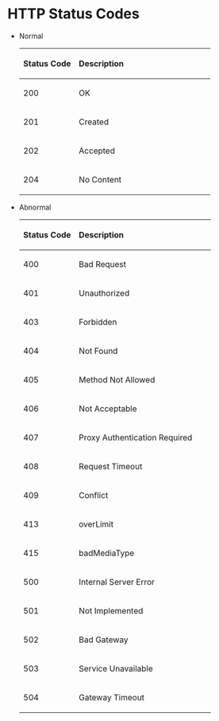 # HTTP Status Codes<a name="evs_04_0039"></a>

-   Normal

    <a name="table5683702611201"></a>
    <table><thead align="left"><tr id="row5526436211201"><th class="cellrowborder" valign="top" width="29.09%" id="mcps1.1.3.1.1"><p id="p1187712435617"><a name="p1187712435617"></a><a name="p1187712435617"></a>Status Code</p>
    </th>
    <th class="cellrowborder" valign="top" width="70.91%" id="mcps1.1.3.1.2"><p id="p168771643965"><a name="p168771643965"></a><a name="p168771643965"></a>Description</p>
    </th>
    </tr>
    </thead>
    <tbody><tr id="row2352145611201"><td class="cellrowborder" valign="top" width="29.09%" headers="mcps1.1.3.1.1 "><p id="p2618974411201"><a name="p2618974411201"></a><a name="p2618974411201"></a>200</p>
    </td>
    <td class="cellrowborder" valign="top" width="70.91%" headers="mcps1.1.3.1.2 "><p id="p1161474814617"><a name="p1161474814617"></a><a name="p1161474814617"></a>OK</p>
    </td>
    </tr>
    <tr id="row32930229141813"><td class="cellrowborder" valign="top" width="29.09%" headers="mcps1.1.3.1.1 "><p id="p21269405141813"><a name="p21269405141813"></a><a name="p21269405141813"></a>201</p>
    </td>
    <td class="cellrowborder" valign="top" width="70.91%" headers="mcps1.1.3.1.2 "><p id="p561512484614"><a name="p561512484614"></a><a name="p561512484614"></a>Created</p>
    </td>
    </tr>
    <tr id="row56994265141816"><td class="cellrowborder" valign="top" width="29.09%" headers="mcps1.1.3.1.1 "><p id="p66526335141816"><a name="p66526335141816"></a><a name="p66526335141816"></a>202</p>
    </td>
    <td class="cellrowborder" valign="top" width="70.91%" headers="mcps1.1.3.1.2 "><p id="p96153485613"><a name="p96153485613"></a><a name="p96153485613"></a>Accepted</p>
    </td>
    </tr>
    <tr id="row2685697142111"><td class="cellrowborder" valign="top" width="29.09%" headers="mcps1.1.3.1.1 "><p id="p57808873142111"><a name="p57808873142111"></a><a name="p57808873142111"></a>204</p>
    </td>
    <td class="cellrowborder" valign="top" width="70.91%" headers="mcps1.1.3.1.2 "><p id="p46151648660"><a name="p46151648660"></a><a name="p46151648660"></a>No Content</p>
    </td>
    </tr>
    </tbody>
    </table>

-   Abnormal

    <a name="table61216365203522"></a>
    <table><thead align="left"><tr id="row28634278151250"><th class="cellrowborder" valign="top" width="28.999999999999996%" id="mcps1.1.3.1.1"><p id="p37675200151250"><a name="p37675200151250"></a><a name="p37675200151250"></a>Status Code</p>
    </th>
    <th class="cellrowborder" valign="top" width="71%" id="mcps1.1.3.1.2"><p id="p31792350151250"><a name="p31792350151250"></a><a name="p31792350151250"></a>Description</p>
    </th>
    </tr>
    </thead>
    <tbody><tr id="row57247830203522"><td class="cellrowborder" valign="top" width="28.999999999999996%" headers="mcps1.1.3.1.1 "><p id="p6562657203522"><a name="p6562657203522"></a><a name="p6562657203522"></a>400</p>
    </td>
    <td class="cellrowborder" valign="top" width="71%" headers="mcps1.1.3.1.2 "><p id="p79001422205512"><a name="p79001422205512"></a><a name="p79001422205512"></a>Bad Request</p>
    </td>
    </tr>
    <tr id="row19447747203522"><td class="cellrowborder" valign="top" width="28.999999999999996%" headers="mcps1.1.3.1.1 "><p id="p31763644203522"><a name="p31763644203522"></a><a name="p31763644203522"></a>401</p>
    </td>
    <td class="cellrowborder" valign="top" width="71%" headers="mcps1.1.3.1.2 "><p id="p3902922145517"><a name="p3902922145517"></a><a name="p3902922145517"></a>Unauthorized</p>
    </td>
    </tr>
    <tr id="row3138408203522"><td class="cellrowborder" valign="top" width="28.999999999999996%" headers="mcps1.1.3.1.1 "><p id="p52884521203522"><a name="p52884521203522"></a><a name="p52884521203522"></a>403</p>
    </td>
    <td class="cellrowborder" valign="top" width="71%" headers="mcps1.1.3.1.2 "><p id="p29031522125517"><a name="p29031522125517"></a><a name="p29031522125517"></a>Forbidden</p>
    </td>
    </tr>
    <tr id="row32328580203522"><td class="cellrowborder" valign="top" width="28.999999999999996%" headers="mcps1.1.3.1.1 "><p id="p1369336203522"><a name="p1369336203522"></a><a name="p1369336203522"></a>404</p>
    </td>
    <td class="cellrowborder" valign="top" width="71%" headers="mcps1.1.3.1.2 "><p id="p1490452217551"><a name="p1490452217551"></a><a name="p1490452217551"></a>Not Found</p>
    </td>
    </tr>
    <tr id="row58721883203522"><td class="cellrowborder" valign="top" width="28.999999999999996%" headers="mcps1.1.3.1.1 "><p id="p58852091203522"><a name="p58852091203522"></a><a name="p58852091203522"></a>405</p>
    </td>
    <td class="cellrowborder" valign="top" width="71%" headers="mcps1.1.3.1.2 "><p id="p8904122215552"><a name="p8904122215552"></a><a name="p8904122215552"></a>Method Not Allowed</p>
    </td>
    </tr>
    <tr id="row20610426203522"><td class="cellrowborder" valign="top" width="28.999999999999996%" headers="mcps1.1.3.1.1 "><p id="p58831824203522"><a name="p58831824203522"></a><a name="p58831824203522"></a>406</p>
    </td>
    <td class="cellrowborder" valign="top" width="71%" headers="mcps1.1.3.1.2 "><p id="p139041322165519"><a name="p139041322165519"></a><a name="p139041322165519"></a>Not Acceptable</p>
    </td>
    </tr>
    <tr id="row5836022203522"><td class="cellrowborder" valign="top" width="28.999999999999996%" headers="mcps1.1.3.1.1 "><p id="p2955805203522"><a name="p2955805203522"></a><a name="p2955805203522"></a>407</p>
    </td>
    <td class="cellrowborder" valign="top" width="71%" headers="mcps1.1.3.1.2 "><p id="p1908122285515"><a name="p1908122285515"></a><a name="p1908122285515"></a>Proxy Authentication Required</p>
    </td>
    </tr>
    <tr id="row7298221203522"><td class="cellrowborder" valign="top" width="28.999999999999996%" headers="mcps1.1.3.1.1 "><p id="p54285005203522"><a name="p54285005203522"></a><a name="p54285005203522"></a>408</p>
    </td>
    <td class="cellrowborder" valign="top" width="71%" headers="mcps1.1.3.1.2 "><p id="p2909172219553"><a name="p2909172219553"></a><a name="p2909172219553"></a>Request Timeout</p>
    </td>
    </tr>
    <tr id="row46648194203522"><td class="cellrowborder" valign="top" width="28.999999999999996%" headers="mcps1.1.3.1.1 "><p id="p20407383203522"><a name="p20407383203522"></a><a name="p20407383203522"></a>409</p>
    </td>
    <td class="cellrowborder" valign="top" width="71%" headers="mcps1.1.3.1.2 "><p id="p2910622205511"><a name="p2910622205511"></a><a name="p2910622205511"></a>Conflict</p>
    </td>
    </tr>
    <tr id="row972512451531"><td class="cellrowborder" valign="top" width="28.999999999999996%" headers="mcps1.1.3.1.1 "><p id="p468275111312"><a name="p468275111312"></a><a name="p468275111312"></a>413</p>
    </td>
    <td class="cellrowborder" valign="top" width="71%" headers="mcps1.1.3.1.2 "><p id="p189117223554"><a name="p189117223554"></a><a name="p189117223554"></a>overLimit</p>
    </td>
    </tr>
    <tr id="row83520425316"><td class="cellrowborder" valign="top" width="28.999999999999996%" headers="mcps1.1.3.1.1 "><p id="p1768295115318"><a name="p1768295115318"></a><a name="p1768295115318"></a>415</p>
    </td>
    <td class="cellrowborder" valign="top" width="71%" headers="mcps1.1.3.1.2 "><p id="p1691262219559"><a name="p1691262219559"></a><a name="p1691262219559"></a>badMediaType</p>
    </td>
    </tr>
    <tr id="row45923492203522"><td class="cellrowborder" valign="top" width="28.999999999999996%" headers="mcps1.1.3.1.1 "><p id="p28815351203522"><a name="p28815351203522"></a><a name="p28815351203522"></a>500</p>
    </td>
    <td class="cellrowborder" valign="top" width="71%" headers="mcps1.1.3.1.2 "><p id="p091372285517"><a name="p091372285517"></a><a name="p091372285517"></a>Internal Server Error</p>
    </td>
    </tr>
    <tr id="row1316550203522"><td class="cellrowborder" valign="top" width="28.999999999999996%" headers="mcps1.1.3.1.1 "><p id="p39531762203522"><a name="p39531762203522"></a><a name="p39531762203522"></a>501</p>
    </td>
    <td class="cellrowborder" valign="top" width="71%" headers="mcps1.1.3.1.2 "><p id="p199137224558"><a name="p199137224558"></a><a name="p199137224558"></a>Not Implemented</p>
    </td>
    </tr>
    <tr id="row28951911203522"><td class="cellrowborder" valign="top" width="28.999999999999996%" headers="mcps1.1.3.1.1 "><p id="p63403477203522"><a name="p63403477203522"></a><a name="p63403477203522"></a>502</p>
    </td>
    <td class="cellrowborder" valign="top" width="71%" headers="mcps1.1.3.1.2 "><p id="p0914152265512"><a name="p0914152265512"></a><a name="p0914152265512"></a>Bad Gateway</p>
    </td>
    </tr>
    <tr id="row50236427203522"><td class="cellrowborder" valign="top" width="28.999999999999996%" headers="mcps1.1.3.1.1 "><p id="p42618805203522"><a name="p42618805203522"></a><a name="p42618805203522"></a>503</p>
    </td>
    <td class="cellrowborder" valign="top" width="71%" headers="mcps1.1.3.1.2 "><p id="p17915102225514"><a name="p17915102225514"></a><a name="p17915102225514"></a>Service Unavailable</p>
    </td>
    </tr>
    <tr id="row64813951203522"><td class="cellrowborder" valign="top" width="28.999999999999996%" headers="mcps1.1.3.1.1 "><p id="p15438703203522"><a name="p15438703203522"></a><a name="p15438703203522"></a>504</p>
    </td>
    <td class="cellrowborder" valign="top" width="71%" headers="mcps1.1.3.1.2 "><p id="p4916222135516"><a name="p4916222135516"></a><a name="p4916222135516"></a>Gateway Timeout</p>
    </td>
    </tr>
    </tbody>
    </table>


